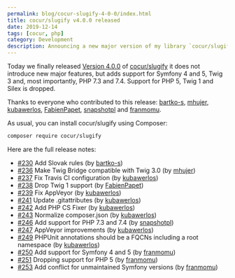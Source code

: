 ```yaml
---
permalink: blog/cocur-slugify-4-0-0/index.html
title: cocur/slugify v4.0.0 released
date: 2019-12-14
tags: [cocur, php]
category: Development
description: Announcing a new major version of my library `cocur/slugify`.
---
```


Today we finally released [Version 4.0.0](https://github.com/cocur/slugify/releases/tag/v4.0.0) of [cocur/slugify](https://github.com/cocur/slugify) it does not introduce new major features, but adds support for Symfony 4 and 5, Twig 3 and, most importantly, PHP 7.3 and 7.4. Support for PHP 5, Twig 1 and Silex is dropped.

Thanks to everyone who contributed to this release: [bartko-s](https://github.com/bartko-s), [mhujer](https://github.com/mhujer), [kubawerlos](https://github.com/kubawerlos), [FabienPapet](https://github.com/FabienPapet), [snapshotpl](https://github.com/snapshotpl) and [franmomu](https://github.com/franmomu).

As usual, you can install cocur/slugify using Composer:

```bash
composer require cocur/slugify
```

Here are the full release notes:

- [#230](https://github.com/cocur/slugify/pull/230) Add Slovak rules (by [bartko-s](https://github.com/bartko-s))
- [#236](https://github.com/cocur/slugify/pull/236) Make Twig Bridge compatible with Twig 3.0 (by [mhujer](https://github.com/mhujer))
- [#237](https://github.com/cocur/slugify/pull/237) Fix Travis CI configuration (by [kubawerlos](https://github.com/kubawerlos))
- [#238](https://github.com/cocur/slugify/pull/238) Drop Twig 1 support (by [FabienPapet](https://github.com/FabienPapet))
- [#239](https://github.com/cocur/slugify/pull/239) Fix AppVeyor (by [kubawerlos](https://github.com/kubawerlos))
- [#241](https://github.com/cocur/slugify/pull/241) Update .gitattributes (by [kubawerlos](https://github.com/kubawerlos))
- [#242](https://github.com/cocur/slugify/pull/242) Add PHP CS Fixer (by [kubawerlos](https://github.com/kubawerlos))
- [#243](https://github.com/cocur/slugify/pull/243) Normalize composer.json (by [kubawerlos](https://github.com/kubawerlos))
- [#246](https://github.com/cocur/slugify/pull/246) Add support for PHP 7.3 and 7.4 (by [snapshotpl](https://github.com/snapshotpl))
- [#247](https://github.com/cocur/slugify/pull/247) AppVeyor improvements (by [kubawerlos](https://github.com/kubawerlos))
- [#249](https://github.com/cocur/slugify/pull/249) PHPUnit annotations should be a FQCNs including a root namespace (by [kubawerlos](https://github.com/kubawerlos))
- [#250](https://github.com/cocur/slugify/pull/250) Add support for Symfony 4 and 5 (by [franmomu](https://github.com/franmomu))
- [#251](https://github.com/cocur/slugify/pull/251) Dropping support for PHP 5 (by [franmomu](https://github.com/franmomu))
- [#253](https://github.com/cocur/slugify/pull/253) Add conflict for unmaintained Symfony versions (by [franmomu](https://github.com/franmomu))
